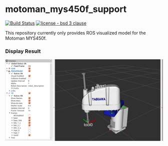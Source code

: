 # motoman_mys450f_support
[![Build Status](https://travis-ci.org/RobinCPC/motoman_mys450f_support.svg?branch=master)](https://travis-ci.org/RobinCPC/motoman_mys450f_support)
[![license - bsd 3 clause](https://img.shields.io/:license-BSD%203--Clause-blue.svg)](https://opensource.org/licenses/BSD-3-Clause)


This repository currently only provides ROS visualized model for the Motoman MYS450f.

### Display Result
![display](./display.png)

